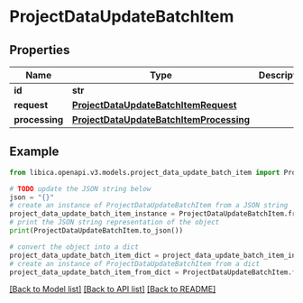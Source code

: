# ProjectDataUpdateBatchItem


## Properties

Name | Type | Description | Notes
------------ | ------------- | ------------- | -------------
**id** | **str** |  | 
**request** | [**ProjectDataUpdateBatchItemRequest**](ProjectDataUpdateBatchItemRequest.md) |  | 
**processing** | [**ProjectDataUpdateBatchItemProcessing**](ProjectDataUpdateBatchItemProcessing.md) |  | 

## Example

```python
from libica.openapi.v3.models.project_data_update_batch_item import ProjectDataUpdateBatchItem

# TODO update the JSON string below
json = "{}"
# create an instance of ProjectDataUpdateBatchItem from a JSON string
project_data_update_batch_item_instance = ProjectDataUpdateBatchItem.from_json(json)
# print the JSON string representation of the object
print(ProjectDataUpdateBatchItem.to_json())

# convert the object into a dict
project_data_update_batch_item_dict = project_data_update_batch_item_instance.to_dict()
# create an instance of ProjectDataUpdateBatchItem from a dict
project_data_update_batch_item_from_dict = ProjectDataUpdateBatchItem.from_dict(project_data_update_batch_item_dict)
```
[[Back to Model list]](../README.md#documentation-for-models) [[Back to API list]](../README.md#documentation-for-api-endpoints) [[Back to README]](../README.md)



